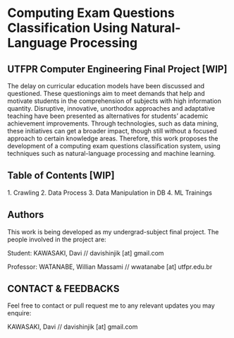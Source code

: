 # Computing Exam Questions Classification Using Natural-Language Processing
## UTFPR Computer Engineering Final Project [WIP]

The delay on curricular education models have been discussed and questioned. These questionings aim to meet demands that help and motivate students in the comprehension of subjects with high information quantity. Disruptive, innovative, unorthodox approaches and adaptative teaching have been presented as alternatives for students’ academic achievement improvements. Through technologies, such as data mining, these initiatives can get a broader impact, though still without a focused approach to certain knowledge areas. Therefore, this work proposes the development of a computing exam questions classification system, using techniques such as natural-language processing and machine learning.

## Table of Contents [WIP]

1\. Crawling
2\. Data Process
3\. Data Manipulation in DB
4\. ML Trainings

## Authors

This work is being developed as my undergrad-subject final project. The people involved in the project are:

Student: KAWASAKI, Davi // davishinjik [at] gmail.com

Professor: WATANABE, Willian Massami // wwatanabe [at] utfpr.edu.br

## CONTACT & FEEDBACKS

Feel free to contact or pull request me to any relevant updates you may enquire:

KAWASAKI, Davi // davishinjik [at] gmail.com
